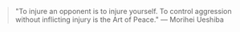 > "To injure an opponent is to injure yourself. To control aggression without inflicting injury is the Art of Peace." — Morihei Ueshiba
